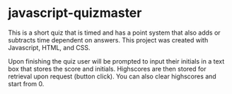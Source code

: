 # javascript-quizmaster
This is a short quiz that is timed and has a point system that also adds or subtracts time dependent on answers. This project was created with Javascript, HTML, and CSS.

Upon finishing the quiz user will be prompted to input their initials in a text box that stores the score and initials.
Highscores are then stored for retrieval upon request (button click). You can also clear highscores and start from 0. 
